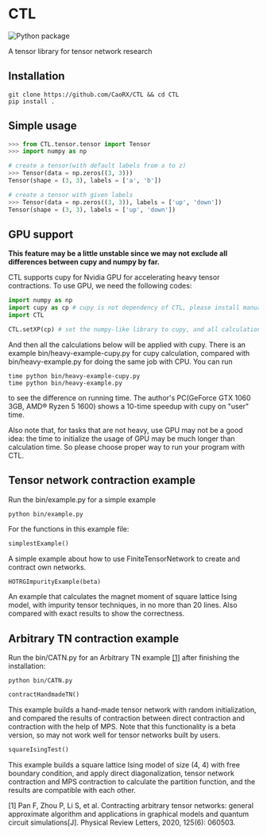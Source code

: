# CTL
![Python package](https://github.com/CaoRX/CTL/actions/workflows/python-package.yml/badge.svg)

A tensor library for tensor network research

## Installation

```console
git clone https://github.com/CaoRX/CTL && cd CTL
pip install .
```

## Simple usage
```python
>>> from CTL.tensor.tensor import Tensor 
>>> import numpy as np

# create a tensor(with default labels from a to z)
>>> Tensor(data = np.zeros((3, 3)))
Tensor(shape = (3, 3), labels = ['a', 'b'])

# create a tensor with given labels
>>> Tensor(data = np.zeros((3, 3)), labels = ['up', 'down'])
Tensor(shape = (3, 3), labels = ['up', 'down'])
```

## GPU support
**This feature may be a little unstable since we may not exclude all differences between cupy and numpy by far.**

CTL supports cupy for Nvidia GPU for accelerating heavy tensor contractions. To use GPU, we need the following codes:
```python
import numpy as np
import cupy as cp # cupy is not dependency of CTL, please install manually
import CTL

CTL.setXP(cp) # set the numpy-like library to cupy, and all calculations will be under cupy
```
And then all the calculations below will be applied with cupy. There is an example bin/heavy-example-cupy.py for cupy calculation, compared with bin/heavy-example.py for doing the same job with CPU. You can run
```console
time python bin/heavy-example-cupy.py
time python bin/heavy-example.py
```
to see the difference on running time. The author's PC(GeForce GTX 1060 3GB, AMD® Ryzen 5 1600) shows a 10-time speedup with cupy on "user" time.

Also note that, for tasks that are not heavy, use GPU may not be a good idea: the time to initialize the usage of GPU may be much longer than calculation time. So please choose proper way to run your program with CTL.

## Tensor network contraction example

Run the bin/example.py for a simple example
```console
python bin/example.py
```

For the functions in this example file:

```python
simplestExample()
```
A simple example about how to use FiniteTensorNetwork to create and contract own networks.

```python
HOTRGImpurityExample(beta)
```
An example that calculates the magnet moment of square lattice Ising model, with impurity tensor techniques, in no more than 20 lines. Also compared with exact results to show the correctness.

## Arbitrary TN contraction example
Run the bin/CATN.py for an Arbitrary TN example [\[1\]](https://journals.aps.org/prl/abstract/10.1103/PhysRevLett.125.060503) after finishing the installation:
```console
python bin/CATN.py
```

```python
contractHandmadeTN()
```

This example builds a hand-made tensor network with random initialization, and compared the results of contraction between direct contraction and contraction with the help of MPS. Note that this functionality is a beta version, so may not work well for tensor networks built by users.

```python
squareIsingTest()
```

This example builds a square lattice Ising model of size (4, 4) with free boundary condition, and apply direct diagonalization, tensor network contraction and MPS contraction to calculate the partition function, and the results are compatible with each other.

\[1\] Pan F, Zhou P, Li S, et al. Contracting arbitrary tensor networks: general approximate algorithm and applications in graphical models and quantum circuit simulations\[J\]. Physical Review Letters, 2020, 125(6): 060503.
